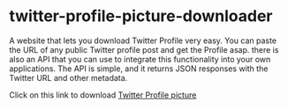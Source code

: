 # twitter-profile-picture-downloader
A website that lets you download Twitter Profile very easy. You can paste the URL of any public Twitter profile post and get the Profile asap. there is also an API that you can use to integrate this functionality into your own applications. The API is simple, and it returns JSON responses with the Twitter URL and other metadata.

Click on this link to download <a href="https://ssbytes.com/twitter-profile-picture-downloader/)">Twitter Profile picture</a>
